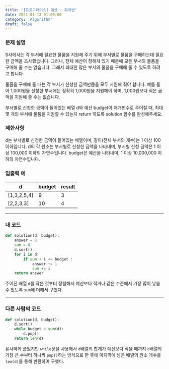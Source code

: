 ```yaml
---
title: '[프로그래머스] 예산 - 파이썬'
date: 2021-01-13 01:00:00
category: 'Algorithm'
draft: false
---
```


### 문제 설명

S사에서는 각 부서에 필요한 물품을 지원해 주기 위해 부서별로 물품을 구매하는데 필요한 금액을 조사했습니다. 그러나, 전체 예산이 정해져 있기 때문에 모든 부서의 물품을 구매해 줄 수는 없습니다. 그래서 최대한 많은 부서의 물품을 구매해 줄 수 있도록 하려고 합니다.

물품을 구매해 줄 때는 각 부서가 신청한 금액만큼을 모두 지원해 줘야 합니다. 예를 들어 1,000원을 신청한 부서에는 정확히 1,000원을 지원해야 하며, 1,000원보다 적은 금액을 지원해 줄 수는 없습니다.

부서별로 신청한 금액이 들어있는 배열 d와 예산 budget이 매개변수로 주어질 때, 최대 몇 개의 부서에 물품을 지원할 수 있는지 return 하도록 solution 함수를 완성해주세요.

### 제한사항

d는 부서별로 신청한 금액이 들어있는 배열이며, 길이(전체 부서의 개수)는 1 이상 100 이하입니다.
d의 각 원소는 부서별로 신청한 금액을 나타내며, 부서별 신청 금액은 1 이상 100,000 이하의 자연수입니다.
budget은 예산을 나타내며, 1 이상 10,000,000 이하의 자연수입니다.

### 입출력 예

| d           | budget | result |
| ----------- | ------ | ------ |
| [1,3,2,5,4] | 9      | 3      |
| [2,2,3,3]   | 10     | 4      |

---

### 내 코드

```python
def solution(d, budget):
    answer = 0
    sum = 0
    d.sort()
    for i in d:
        if sum + i <= budget :
            answer += 1
            sum += i
    return answer
```

주어진 배열 `d`를 작은 것부터 정렬해서 예산보다 적거나 같은 수준에서 가장 많이 넣을 수 있도록 `sum`에 더해서 구했다.

---

### 다른 사람의 코드

```python
def solution(d, budget):
    d.sort()
    while budget < sum(d):
        d.pop()
    return len(d)
```

유사하게 풀었지만 `while`문을 사용해서 `d`배열의 합계가 예산보다 작을 때까지 `d`배열의 가장 큰 수부터 하나씩 `pop()`하는 방식으로 한 후에 마지막에 남은 배열의 원소 개수를 `len(d)`를 통해 반환하여 구했다.
